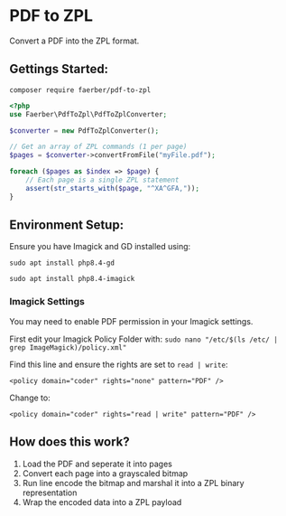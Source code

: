 # PDF to ZPL

Convert a PDF into the ZPL format.

## Gettings Started: 
```
composer require faerber/pdf-to-zpl
```

```php
<?php
use Faerber\PdfToZpl\PdfToZplConverter;

$converter = new PdfToZplConverter();

// Get an array of ZPL commands (1 per page)
$pages = $converter->convertFromFile("myFile.pdf");

foreach ($pages as $index => $page) {
    // Each page is a single ZPL statement
    assert(str_starts_with($page, "^XA^GFA,"));
}
```

## Environment Setup:

Ensure you have Imagick and GD installed using:
```
sudo apt install php8.4-gd

sudo apt install php8.4-imagick
```

### Imagick Settings
You may need to enable PDF permission in your Imagick settings.

First edit your Imagick Policy Folder with: `sudo nano "/etc/$(ls /etc/ | grep ImageMagick)/policy.xml"`

Find this line and ensure the rights are set to `read | write`:
```
<policy domain="coder" rights="none" pattern="PDF" />
```
Change to:
```
<policy domain="coder" rights="read | write" pattern="PDF" />
```


## How does this work?
1. Load the PDF and seperate it into pages
1. Convert each page into a grayscaled bitmap
1. Run line encode the bitmap and marshal it into a ZPL binary representation
1. Wrap the encoded data into a ZPL payload
